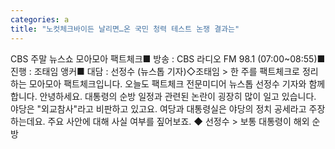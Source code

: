 ```yaml
---
categories: a
title: "노컷체크바이든 날리면…온 국민 청력 테스트 논쟁 결과는"
---
```

CBS 주말 뉴스쇼 모아모아 팩트체크■ 방송 : CBS 라디오 FM 98.1 (07:00~08:55)■ 진행 : 조태임 앵커■ 대담 : 선정수 (뉴스톱 기자)◇조태임 > 한 주를 팩트체크로 정리하는 모아모아 팩트체크입니다. 오늘도 팩트체크 전문미디어 뉴스톱 선정수 기자와 함께 합니다. 안녕하세요. 대통령의 순방 일정과 관련된 논란이 굉장히 많이 일고 있습니다. 야당은 "외교참사"라고 비판하고 있고요. 여당과 대통령실은 야당의 정치 공세라고 주장하는데요. 주요 사안에 대해 사실 여부를 짚어보죠. ◆ 선정수 > 보통 대통령이 해외 순방